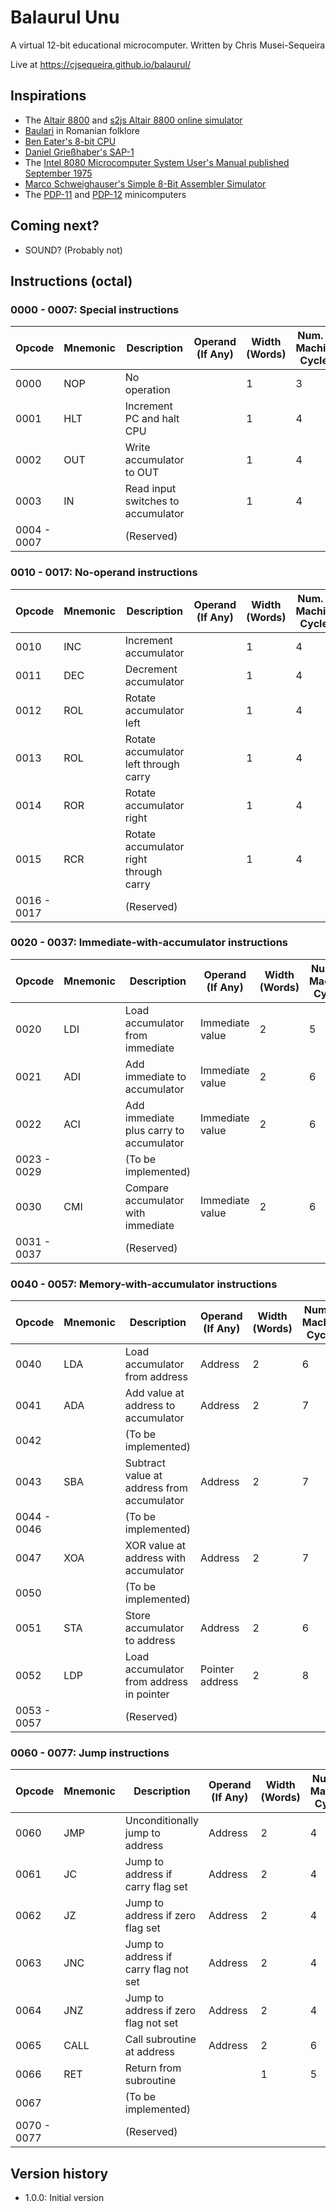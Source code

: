 # Balaurul Unu
A virtual 12-bit educational microcomputer. Written by Chris Musei-Sequeira

Live at https://cjsequeira.github.io/balaurul/

## Inspirations
* The [Altair 8800](https://en.wikipedia.org/wiki/Altair_8800) and [s2js Altair 8800 online simulator](https://s2js.com/altair/)
* [Baulari](https://en.wikipedia.org/wiki/Balaur) in Romanian folklore
* [Ben Eater's 8-bit CPU](https://eater.net/8bit)
* [Daniel Grießhaber's SAP-1](https://dangrie158.github.io/SAP-1/)
* The [Intel 8080 Microcomputer System User's Manual published September 1975](https://archive.ph/GFz3V)
* [Marco Schweighauser's Simple 8-Bit Assembler Simulator](https://schweigi.github.io/assembler-simulator/)
* The [PDP-11](https://en.wikipedia.org/wiki/PDP-11) and [PDP-12](https://en.wikipedia.org/wiki/PDP-12) minicomputers

## Coming next?
* SOUND? (Probably not)

## Instructions (octal)
### 0000 - 0007: Special instructions
| Opcode | Mnemonic | Description | Operand (If Any) | Width (Words) | Num. of Machine Cycles
|---|---|---|---|---|---|
| 0000 | NOP | No operation | | 1 | 3 |
| 0001 | HLT | Increment PC and halt CPU | | 1 | 4 |
| 0002 | OUT | Write accumulator to OUT | | 1 | 4 |
| 0003 | IN | Read input switches to accumulator | | 1 | 4 |
| 0004 - 0007 | | (Reserved) | | | |

### 0010 - 0017: No-operand instructions
| Opcode | Mnemonic | Description | Operand (If Any) | Width (Words) | Num. of Machine Cycles
|---|---|---|---|---|---|
| 0010 | INC | Increment accumulator | | 1 | 4 | 
| 0011 | DEC | Decrement accumulator | | 1 | 4 | 
| 0012 | ROL | Rotate accumulator left | | 1 | 4 | 
| 0013 | ROL | Rotate accumulator left through carry | | 1 | 4 | 
| 0014 | ROR | Rotate accumulator right | | 1 | 4 | 
| 0015 | RCR | Rotate accumulator right through carry | | 1 | 4 | 
| 0016 - 0017 | | (Reserved) | | | |

### 0020 - 0037: Immediate-with-accumulator instructions
| Opcode | Mnemonic | Description | Operand (If Any) | Width (Words) | Num. of Machine Cycles
|---|---|---|---|---|---|
| 0020 | LDI | Load accumulator from immediate | Immediate value | 2 | 5 | 
| 0021 | ADI | Add immediate to accumulator | Immediate value | 2 | 6 | 
| 0022 | ACI | Add immediate plus carry to accumulator | Immediate value | 2 | 6 | 
| 0023 - 0029 | | (To be implemented) | | | |
| 0030 | CMI | Compare accumulator with immediate | Immediate value | 2 | 6 | 
| 0031 - 0037 | | (Reserved) | | | |

### 0040 - 0057: Memory-with-accumulator instructions
| Opcode | Mnemonic | Description | Operand (If Any) | Width (Words) | Num. of Machine Cycles
|---|---|---|---|---|---|
| 0040 | LDA | Load accumulator from address | Address | 2 | 6 | 
| 0041 | ADA | Add value at address to accumulator | Address | 2 | 7 | 
| 0042 | | (To be implemented) |  |  |  | 
| 0043 | SBA | Subtract value at address from accumulator | Address | 2 | 7 | 
| 0044 - 0046 | | (To be implemented) | | | |
| 0047 | XOA | XOR value at address with accumulator | Address | 2 | 7 | 
| 0050 | | (To be implemented) | | | |
| 0051 | STA | Store accumulator to address | Address | 2 | 6 | 
| 0052 | LDP | Load accumulator from address in pointer | Pointer address | 2 | 8 | 
| 0053 - 0057 | | (Reserved) | | | |

### 0060 - 0077: Jump instructions
| Opcode | Mnemonic | Description | Operand (If Any) | Width (Words) | Num. of Machine Cycles
|---|---|---|---|---|---|
| 0060 | JMP | Unconditionally jump to address | Address | 2 | 4 | 
| 0061 | JC | Jump to address if carry flag set | Address | 2 | 4 | 
| 0062 | JZ | Jump to address if zero flag set | Address | 2 | 4 | 
| 0063 | JNC | Jump to address if carry flag not set | Address | 2 | 4 | 
| 0064 | JNZ | Jump to address if zero flag not set | Address | 2 | 4 | 
| 0065 | CALL | Call subroutine at address | Address | 2 | 6 | 
| 0066 | RET | Return from subroutine | | 1 | 5 | 
| 0067 | | (To be implemented) | | | |
| 0070 - 0077 | | (Reserved) | | | |

## Version history

* 1.0.0: Initial version
